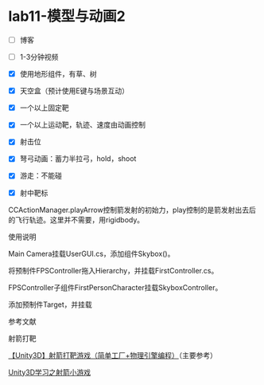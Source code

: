 # lab11-模型与动画2



- [ ] 博客

- [ ] 1-3分钟视频
- [x] 使用地形组件，有草、树
- [x] 天空盒（预计使用E键与场景互动）
- [x] 一个以上固定靶
- [x] 一个以上运动靶，轨迹、速度由动画控制
- [x] 射击位
- [x] 弩弓动画：蓄力半拉弓，hold，shoot
- [x] 游走：不能碰
- [x] 射中靶标

CCActionManager.playArrow控制箭发射的初始力，play控制的是箭发射出去后的飞行轨迹。这里并不需要，用rigidbody。

使用说明

Main Camera挂载UserGUI.cs，添加组件Skybox()。

将预制件FPSController拖入Hierarchy，并挂载FirstController.cs。

FPSController子组件FirstPersonCharacter挂载SkyboxController。

添加预制件Target，并挂载

参考文献

射箭打靶

[【Unity3D】射箭打靶游戏（简单工厂+物理引擎编程）](https://www.cnblogs.com/xieyuanzhen-Feather/p/6666586.html)（主要参考）

[Unity3D学习之射箭小游戏](https://blog.csdn.net/Kiloveyousmile/article/details/69491549)